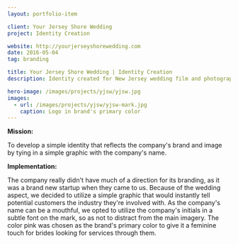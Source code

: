 ```yaml
---
layout: portfolio-item

client: Your Jersey Shore Wedding
project: Identity Creation

website: http://yourjerseyshorewedding.com
date: 2016-05-04
tag: branding

title: Your Jersey Shore Wedding | Identity Creation
description: Identity created for New Jersey wedding film and photography company, Your Jersey Shore Wedding. Logo is live on the company’s website and is used in several promotional materials.

hero-image: /images/projects/yjsw/yjsw.jpg
images:
  - url: /images/projects/yjsw/yjsw-mark.jpg
    caption: Logo in brand's primary color
---
```


**Mission:**

  To develop a simple identity that reflects the company's brand and image by tying in a simple graphic with the company's name.

**Implementation:**

  The company really didn't have much of a direction for its branding, as it was a brand new startup when they came to us. Because of the wedding aspect, we decided to utilize a simple graphic that would instantly tell potential customers the industry they're involved with. As the company's name can be a mouthful, we opted to utilize the company's initials in a subtle font on the mark, so as not to distract from the main imagery. The color pink was chosen as the brand's primary color to give it a feminine touch for brides looking for services through them.